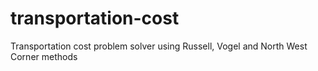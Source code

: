 # transportation-cost
Transportation cost problem solver using Russell, Vogel and North West Corner methods
